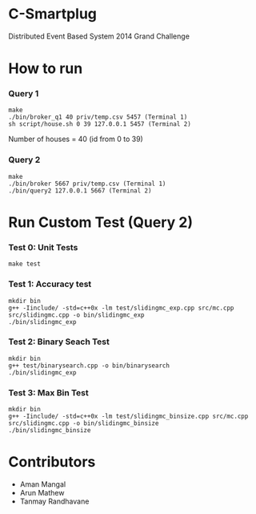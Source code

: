 C-Smartplug
=========

Distributed Event Based System 2014 Grand Challenge

How to run
==========
### Query 1
	make
	./bin/broker_q1 40 priv/temp.csv 5457 (Terminal 1)
	sh script/house.sh 0 39 127.0.0.1 5457 (Terminal 2)

Number of houses = 40 (id from 0 to 39)

### Query 2
	make
	./bin/broker 5667 priv/temp.csv (Terminal 1)
	./bin/query2 127.0.0.1 5667 (Terminal 2)

Run Custom Test (Query 2)
=========================
### Test 0: Unit Tests
	make test

### Test 1: Accuracy test
	mkdir bin
	g++ -Iinclude/ -std=c++0x -lm test/slidingmc_exp.cpp src/mc.cpp src/slidingmc.cpp -o bin/slidingmc_exp
	./bin/slidingmc_exp

### Test 2: Binary Seach Test
	mkdir bin
	g++ test/binarysearch.cpp -o bin/binarysearch
	./bin/slidingmc_exp

### Test 3: Max Bin Test
	mkdir bin
	g++ -Iinclude/ -std=c++0x -lm test/slidingmc_binsize.cpp src/mc.cpp src/slidingmc.cpp -o bin/slidingmc_binsize
	./bin/slidingmc_binsize

Contributors
============
* Aman Mangal
* Arun Mathew
* Tanmay Randhavane
